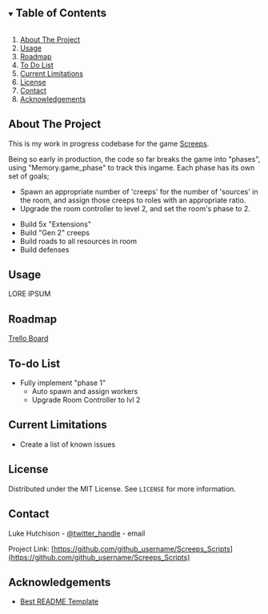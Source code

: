 <!-- TABLE OF CONTENTS -->
<details open="open">
  <summary><h2 style="display: inline-block">Table of Contents</h2></summary>
  <ol>
    <li>
      <a href="#about-the-project">About The Project</a>
    </li>
    <li><a href="#usage">Usage</a></li>
    <li><a href="#roadmap">Roadmap</a></li>
    <li><a href="#to-do-list">To Do List</a></li>
    <li><a href="#current-limitations">Current Limitations</a></li>
    <li><a href="#license">License</a></li>
    <li><a href="#contact">Contact</a></li>
    <li><a href="#acknowledgements">Acknowledgements</a></li>
  </ol>
</details>



<!-- ABOUT THE PROJECT -->
## About The Project

This is my work in progress codebase for the game [Screeps](https://screeps.com/).

Being so early in production, the code so far breaks the game into "phases", using "Memory.game_phase" to track this ingame.
Each phase has its own set of goals;

<!-- Phase 1 -->
* Spawn an appropriate number of 'creeps' for the number of 'sources' in the room, and assign those creeps to roles with an appropriate ratio.
* Upgrade the room controller to level 2, and set the room's phase to 2.

<!-- Phase 2 -->
* Build 5x "Extensions"
* Build "Gen 2" creeps
* Build roads to all resources in room
* Build defenses



<!-- USAGE EXAMPLES -->
## Usage

LORE IPSUM



<!-- ROADMAP -->
## Roadmap

[Trello Board](https://trello.com/b/RqNLnsoO)

<!-- TODO -->
## To-do List

* Fully implement "phase 1"
  * Auto spawn and assign workers
  * Upgrade Room Controller to lvl 2

<!-- Current_Limitations -->
## Current Limitations

* Create a list of known issues

<!-- LICENSE -->
## License

Distributed under the MIT License. See `LICENSE` for more information.



<!-- CONTACT -->
## Contact

Luke Hutchison - [@twitter_handle](https://twitter.com/twitter_handle) - email

Project Link: [https://github.com/github_username/Screeps_Scripts](https://github.com/github_username/Screeps_Scripts)



<!-- ACKNOWLEDGEMENTS -->
## Acknowledgements

* [Best README Template](https://github.com/othneildrew/Best-README-Template#about-the-project)





<!-- MARKDOWN LINKS & IMAGES -->
<!-- https://www.markdownguide.org/basic-syntax/#reference-style-links -->
[contributors-shield]: https://img.shields.io/github/contributors/github_username/repo.svg?style=for-the-badge
[contributors-url]: https://github.com/github_username/repo_name/graphs/contributors
[forks-shield]: https://img.shields.io/github/forks/github_username/repo.svg?style=for-the-badge
[forks-url]: https://github.com/github_username/repo_name/network/members
[stars-shield]: https://img.shields.io/github/stars/github_username/repo.svg?style=for-the-badge
[stars-url]: https://github.com/github_username/repo_name/stargazers
[issues-shield]: https://img.shields.io/github/issues/github_username/repo.svg?style=for-the-badge
[issues-url]: https://github.com/github_username/repo_name/issues
[license-shield]: https://img.shields.io/github/license/github_username/repo.svg?style=for-the-badge
[license-url]: https://github.com/github_username/repo_name/blob/master/LICENSE.txt
[linkedin-shield]: https://img.shields.io/badge/-LinkedIn-black.svg?style=for-the-badge&logo=linkedin&colorB=555
[linkedin-url]: https://linkedin.com/in/github_username
